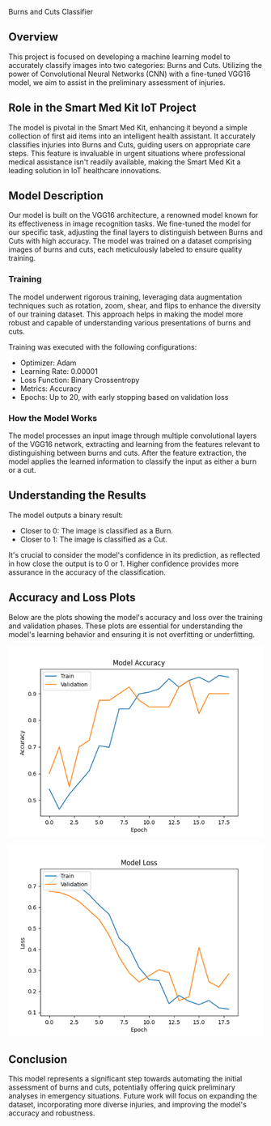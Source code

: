  Burns and Cuts Classifier

## Overview
This project is focused on developing a machine learning model to accurately classify images into two categories: Burns and Cuts. Utilizing the power of Convolutional Neural Networks (CNN) with a fine-tuned VGG16 model, we aim to assist in the preliminary assessment of injuries.

## Role in the Smart Med Kit IoT Project
The model is pivotal in the Smart Med Kit, enhancing it beyond a simple collection of first aid items into an intelligent health assistant. It accurately classifies injuries into Burns and Cuts, guiding users on appropriate care steps. This feature is invaluable in urgent situations where professional medical assistance isn't readily available, making the Smart Med Kit a leading solution in IoT healthcare innovations.

## Model Description
Our model is built on the VGG16 architecture, a renowned model known for its effectiveness in image recognition tasks. We fine-tuned the model for our specific task, adjusting the final layers to distinguish between Burns and Cuts with high accuracy. The model was trained on a dataset comprising images of burns and cuts, each meticulously labeled to ensure quality training.

### Training
The model underwent rigorous training, leveraging data augmentation techniques such as rotation, zoom, shear, and flips to enhance the diversity of our training dataset. This approach helps in making the model more robust and capable of understanding various presentations of burns and cuts. 

Training was executed with the following configurations:
- Optimizer: Adam
- Learning Rate: 0.00001
- Loss Function: Binary Crossentropy
- Metrics: Accuracy
- Epochs: Up to 20, with early stopping based on validation loss

### How the Model Works
The model processes an input image through multiple convolutional layers of the VGG16 network, extracting and learning from the features relevant to distinguishing between burns and cuts. After the feature extraction, the model applies the learned information to classify the input as either a burn or a cut.

## Understanding the Results
The model outputs a binary result:
- Closer to 0: The image is classified as a Burn.
- Closer to 1: The image is classified as a Cut.

It's crucial to consider the model's confidence in its prediction, as reflected in how close the output is to 0 or 1. Higher confidence provides more assurance in the accuracy of the classification.

## Accuracy and Loss Plots
Below are the plots showing the model's accuracy and loss over the training and validation phases. These plots are essential for understanding the model's learning behavior and ensuring it is not overfitting or underfitting.


![Model Accuracy](Plots/ModelAccuracyPlot.png)

![Model Loss](Plots/ModelLossPlot.png)

## Conclusion
This model represents a significant step towards automating the initial assessment of burns and cuts, potentially offering quick preliminary analyses in emergency situations. Future work will focus on expanding the dataset, incorporating more diverse injuries, and improving the model's accuracy and robustness.
